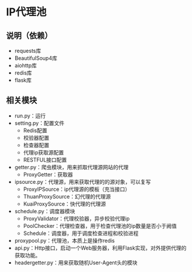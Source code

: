 # IP代理池
## 说明（依赖）
- requests库
- BeautifulSoup4库
- aiohttp库
- redis库
- flask库

## 相关模块
- run.py：运行
- setting.py：配置文件
    - Redis配置
    - 校验器配置
    - 检查器配置
    - 代理ip获取源配置
    - RESTFUL接口配置
- getter.py：爬虫模块，用来抓取代理源网站的代理
    - ProxyGetter：获取器
- ipsource.py：代理源，用来获取代理的的源对象，可以复写
    - ProxyIPSource：ip代理源的模板（充当接口）
    - ThuanProxySource：幻代理的代理源
    - KuaiProxySource：快代理的代理源
- schedule.py：调度器模块
    - ProxyValidator：代理校验器，异步校验代理ip
    - PoolChecker：代理检查器，用于检查代理池的ip数量是否小于阙值
    - Schedule：调度器，用于调度检查进程和校验进程
- proxypool.py：代理池，本质上是操作redis
- api.py：Http接口，启动一个Web服务器，利用Flask实现，对外提供代理的获取功能。
- headergetter.py：用来获取随机User-Agent头的模块
